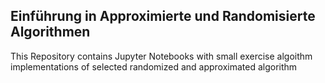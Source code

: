 ## Einführung in Approximierte und Randomisierte Algorithmen

This Repository contains Jupyter Notebooks with small exercise algoithm implementations of selected randomized and approximated algorithm

